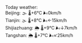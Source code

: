 Today weather:  
Beijing: 🌫  🌡️+6°C 🌬️0km/h  
Tianjin: 🌫  🌡️+8°C 🌬️←15km/h  
Shijiazhuang: 🌦   🌡️+9°C 🌬️↓7km/h  
Tangshan: 🌦   🌡️+7°C 🌬️↙25km/h  
